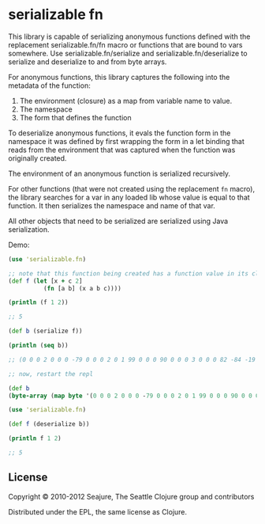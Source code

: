 # serializable fn

This library is capable of serializing anonymous functions defined with the replacement serializable.fn/fn macro or functions that are bound to vars somewhere. Use serializable.fn/serialize and serializable.fn/deserialize to serialize and deserialize to and from byte arrays.

For anonymous functions, this library captures the following into the metadata of the function:

1. The environment (closure) as a map from variable name to value.
2. The namespace
3. The form that defines the function

To deserialize anonymous functions, it evals the function form in the namespace it was defined by first wrapping the form in a let binding that reads from the environment that was captured when the function was originally created.

The environment of an anonymous function is serialized recursively.

For other functions (that were not created using the replacement `fn` macro), the library searches for a var in any loaded lib whose value is equal to that function. It then serializes the namespace and name of that var.

All other objects that need to be serialized are serialized using Java serialization.

Demo:

```clojure
(use 'serializable.fn)

;; note that this function being created has a function value in its closure
(def f (let [x + c 2]
          (fn [a b] (x a b c))))

(println (f 1 2))

;; 5

(def b (serialize f))

(println (seq b))

;; (0 0 0 2 0 0 0 -79 0 0 0 2 0 1 99 0 0 0 90 0 0 0 3 0 0 0 82 -84 -19 0 5 115 114 0 14 106 97 118 97 46 108 97 110 103 46 76 111 110 103 59 -117 -28 -112 -52 -113 35 -33 2 0 1 74 0 5 118 97 108 117 101 120 114 0 16 106 97 118 97 46 108 97 110 103 46 78 117 109 98 101 114 -122 -84 -107 29 11 -108 -32 -117 2 0 0 120 112 0 0 0 0 0 0 0 2 0 1 120 0 0 0 25 0 0 0 1 0 0 0 17 0 12 99 108 111 106 117 114 101 46 99 111 114 101 0 1 43 0 4 117 115 101 114 0 36 40 115 101 114 105 97 108 105 122 97 98 108 101 46 102 110 47 102 110 32 91 97 32 98 93 32 40 120 32 97 32 98 32 99 41 41)

;; now, restart the repl

(def b
(byte-array (map byte '(0 0 0 2 0 0 0 -79 0 0 0 2 0 1 99 0 0 0 90 0 0 0 3 0 0 0 82 -84 -19 0 5 115 114 0 14 106 97 118 97 46 108 97 110 103 46 76 111 110 103 59 -117 -28 -112 -52 -113 35 -33 2 0 1 74 0 5 118 97 108 117 101 120 114 0 16 106 97 118 97 46 108 97 110 103 46 78 117 109 98 101 114 -122 -84 -107 29 11 -108 -32 -117 2 0 0 120 112 0 0 0 0 0 0 0 2 0 1 120 0 0 0 25 0 0 0 1 0 0 0 17 0 12 99 108 111 106 117 114 101 46 99 111 114 101 0 1 43 0 4 117 115 101 114 0 36 40 115 101 114 105 97 108 105 122 97 98 108 101 46 102 110 47 102 110 32 91 97 32 98 93 32 40 120 32 97 32 98 32 99 41 41))))

(use 'serializable.fn)

(def f (deserialize b))

(println f 1 2)

;; 5
```

## License

Copyright © 2010-2012 Seajure, The Seattle Clojure group and contributors

Distributed under the EPL, the same license as Clojure.
